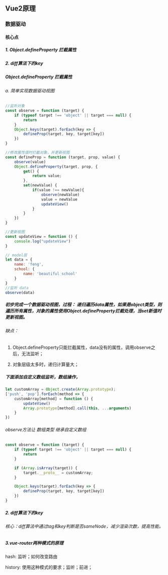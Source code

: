 ## Vue2原理

### 数据驱动

#### 核心点

##### 1. Object.defineProperty 拦截属性

##### 2. diff算法下的key





##### Object.defineProperty 拦截属性

###### a. 简单实现数据驱动视图

```js
//监听对象
const observe = function (target) {
    if (typeof target !== 'object' || target === null) {
        return
    }
    Object.keys(target).forEach(key => {
        defineProp(target, key, target[key])
    })
}

//修改属性值时拦截对象，并更新视图
const defineProp = function (target, prop, value) {
    observe(value)
    Object.defineProperty(target, prop, {
        get() {
            return value;
        },
        set(newValue) {
            if(value !== newValue){
                observe(newValue)
                value = newValue
                updateView()
            }
        }
    })
}

//更新视图
const updateView = function () {
    console.log("updateView")
}

// model层
let data = {
    name: 'feng',
    school: {
        name: 'beautiful school'
    }
}
//监听 data
observe(data)
```



##### 初步完成一个数据驱动视图，过程： 递归遍历data属性，如果是object类型，则遍历所有属性，对象的属性使用Object.defineProperty拦截处理，当set新值时更新视图。

###### 缺点：

1. Object.defineProperty只能拦截属性，data没有的属性，调用observe之后，无法监听；

2. 对象层级太多时，递归计算量大；



##### 下面添加自定义数组监听，数组操作，

```js
let customArray = Object.create(Array.prototype);
['push', 'pop'].forEach(method => {
    customArray[method] = function () {
        updateView()
        Array.prototype[method].call(this, ...arguments)
    }
})
```



###### observe方法让 数组类型 继承自定义数组

```js
const observe = function (target) {
    if (typeof target !== 'object' || target === null) {
        return
    }

    if (Array.isArray(target)) {
        target.__proto__ = customArray;
    }

    Object.keys(target).forEach(key => {
        defineProp(target, key, target[key])
    })
}
```





##### 2. diff算法下的key

###### 核心：diff算法中通过tag和key判断是否sameNode，减少渲染次数，提高性能。



##### 3.vue-router两种模式的原理

hash: 监听；如何改变路由

history: 使用这种模式的要求；监听；前进；
